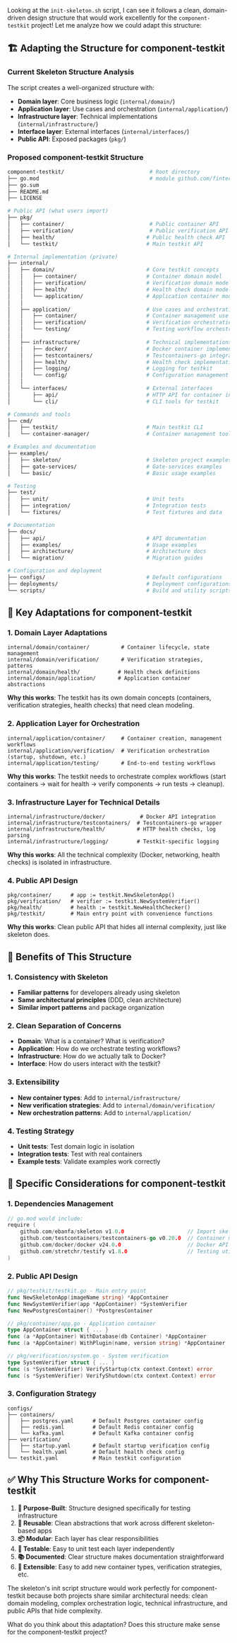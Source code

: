 Looking at the `init-skeleton.sh` script, I can see it follows a clean, domain-driven design structure that would work excellently for the `component-testkit` project! Let me analyze how we could adapt this structure:

## **🏗️ Adapting the Structure for component-testkit**

### **Current Skeleton Structure Analysis**
The script creates a well-organized structure with:
- **Domain layer**: Core business logic (`internal/domain/`)
- **Application layer**: Use cases and orchestration (`internal/application/`)
- **Infrastructure layer**: Technical implementations (`internal/infrastructure/`)
- **Interface layer**: External interfaces (`internal/interfaces/`)
- **Public API**: Exposed packages (`pkg/`)

### **Proposed component-testkit Structure**

```bash
component-testkit/                           # Root directory
├── go.mod                                   # module github.com/fintechain/component-testkit
├── go.sum
├── README.md
├── LICENSE

# Public API (what users import)
├── pkg/
│   ├── container/                           # Public container API
│   ├── verification/                        # Public verification API
│   ├── health/                             # Public health check API
│   └── testkit/                            # Main testkit API

# Internal implementation (private)
├── internal/
│   ├── domain/                             # Core testkit concepts
│   │   ├── container/                      # Container domain model
│   │   ├── verification/                   # Verification domain model
│   │   ├── health/                         # Health check domain model
│   │   └── application/                    # Application container model
│   │
│   ├── application/                        # Use cases and orchestration
│   │   ├── container/                      # Container management use cases
│   │   ├── verification/                   # Verification orchestration
│   │   └── testing/                        # Testing workflow orchestration
│   │
│   ├── infrastructure/                     # Technical implementations
│   │   ├── docker/                         # Docker container implementations
│   │   ├── testcontainers/                 # Testcontainers-go integration
│   │   ├── health/                         # Health check implementations
│   │   ├── logging/                        # Logging for testkit
│   │   └── config/                         # Configuration management
│   │
│   └── interfaces/                         # External interfaces
│       ├── api/                            # HTTP API for container interaction
│       └── cli/                            # CLI tools for testkit

# Commands and tools
├── cmd/
│   ├── testkit/                            # Main testkit CLI
│   └── container-manager/                  # Container management tool

# Examples and documentation
├── examples/
│   ├── skeleton/                           # Skeleton project examples
│   ├── gate-services/                      # Gate-services examples
│   └── basic/                              # Basic usage examples

# Testing
├── test/
│   ├── unit/                               # Unit tests
│   ├── integration/                        # Integration tests
│   └── fixtures/                           # Test fixtures and data

# Documentation
├── docs/
│   ├── api/                                # API documentation
│   ├── examples/                           # Usage examples
│   ├── architecture/                       # Architecture docs
│   └── migration/                          # Migration guides

# Configuration and deployment
├── configs/                                # Default configurations
├── deployments/                            # Deployment configurations
└── scripts/                                # Build and utility scripts
```

## **🎯 Key Adaptations for component-testkit**

### **1. Domain Layer Adaptations**
```
internal/domain/container/          # Container lifecycle, state management
internal/domain/verification/       # Verification strategies, patterns
internal/domain/health/            # Health check definitions
internal/domain/application/       # Application container abstractions
```

**Why this works**: The testkit has its own domain concepts (containers, verification strategies, health checks) that need clean modeling.

### **2. Application Layer for Orchestration**
```
internal/application/container/     # Container creation, management workflows
internal/application/verification/  # Verification orchestration (startup, shutdown, etc.)
internal/application/testing/       # End-to-end testing workflows
```

**Why this works**: The testkit needs to orchestrate complex workflows (start containers → wait for health → verify components → run tests → cleanup).

### **3. Infrastructure Layer for Technical Details**
```
internal/infrastructure/docker/           # Docker API integration
internal/infrastructure/testcontainers/  # Testcontainers-go wrapper
internal/infrastructure/health/          # HTTP health checks, log parsing
internal/infrastructure/logging/         # Testkit-specific logging
```

**Why this works**: All the technical complexity (Docker, networking, health checks) is isolated in infrastructure.

### **4. Public API Design**
```
pkg/container/      # app := testkit.NewSkeletonApp()
pkg/verification/   # verifier := testkit.NewSystemVerifier()
pkg/health/         # health := testkit.NewHealthChecker()
pkg/testkit/        # Main entry point with convenience functions
```

**Why this works**: Clean public API that hides all internal complexity, just like skeleton does.

## **🔄 Benefits of This Structure**

### **1. Consistency with Skeleton**
- **Familiar patterns** for developers already using skeleton
- **Same architectural principles** (DDD, clean architecture)
- **Similar import patterns** and package organization

### **2. Clean Separation of Concerns**
- **Domain**: What is a container? What is verification?
- **Application**: How do we orchestrate testing workflows?
- **Infrastructure**: How do we actually talk to Docker?
- **Interface**: How do users interact with the testkit?

### **3. Extensibility**
- **New container types**: Add to `internal/infrastructure/`
- **New verification strategies**: Add to `internal/domain/verification/`
- **New orchestration patterns**: Add to `internal/application/`

### **4. Testing Strategy**
- **Unit tests**: Test domain logic in isolation
- **Integration tests**: Test with real containers
- **Example tests**: Validate examples work correctly

## **🤔 Specific Considerations for component-testkit**

### **1. Dependencies Management**
```go
// go.mod would include:
require (
    github.com/ebanfa/skeleton v1.0.0                    // Import skeleton
    github.com/testcontainers/testcontainers-go v0.20.0  // Container management
    github.com/docker/docker v24.0.0                     // Docker API
    github.com/stretchr/testify v1.8.0                   // Testing utilities
)
```

### **2. Public API Design**
```go
// pkg/testkit/testkit.go - Main entry point
func NewSkeletonApp(imageName string) *AppContainer
func NewSystemVerifier(app *AppContainer) *SystemVerifier
func NewPostgresContainer() *PostgresContainer

// pkg/container/app.go - Application container
type AppContainer struct { ... }
func (a *AppContainer) WithDatabase(db Container) *AppContainer
func (a *AppContainer) WithPlugin(name, version string) *AppContainer

// pkg/verification/system.go - System verification
type SystemVerifier struct { ... }
func (s *SystemVerifier) VerifyStartup(ctx context.Context) error
func (s *SystemVerifier) VerifyShutdown(ctx context.Context) error
```

### **3. Configuration Strategy**
```
configs/
├── containers/
│   ├── postgres.yaml      # Default Postgres container config
│   ├── redis.yaml         # Default Redis container config
│   └── kafka.yaml         # Default Kafka container config
├── verification/
│   ├── startup.yaml       # Default startup verification config
│   └── health.yaml        # Default health check config
└── testkit.yaml           # Main testkit configuration
```

## **✅ Why This Structure Works for component-testkit**

1. **🎯 Purpose-Built**: Structure designed specifically for testing infrastructure
2. **🔄 Reusable**: Clean abstractions that work across different skeleton-based apps
3. **📦 Modular**: Each layer has clear responsibilities
4. **🧪 Testable**: Easy to unit test each layer independently
5. **📚 Documented**: Clear structure makes documentation straightforward
6. **🚀 Extensible**: Easy to add new container types, verification strategies, etc.

The skeleton's init script structure would work perfectly for component-testkit because both projects share similar architectural needs: clean domain modeling, complex orchestration logic, technical infrastructure, and public APIs that hide complexity.

What do you think about this adaptation? Does this structure make sense for the component-testkit project?
